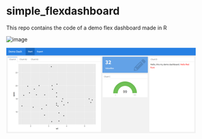 # simple_flexdashboard
This repo contains the code of a demo flex dashboard made in R 

![image](demo.png)

![image](demo1.png)
